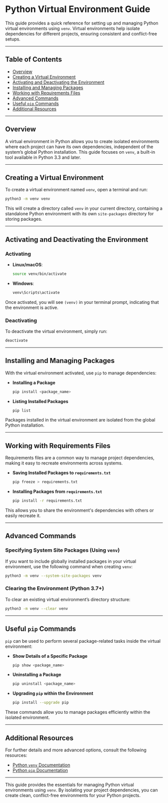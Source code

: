 # Python Virtual Environment Guide

This guide provides a quick reference for setting up and managing Python virtual environments using `venv`. Virtual environments help isolate dependencies for different projects, ensuring consistent and conflict-free setups.

---

## Table of Contents
- [Overview](#overview)
- [Creating a Virtual Environment](#creating-a-virtual-environment)
- [Activating and Deactivating the Environment](#activating-and-deactivating-the-environment)
- [Installing and Managing Packages](#installing-and-managing-packages)
- [Working with Requirements Files](#working-with-requirements-files)
- [Advanced Commands](#advanced-commands)
- [Useful `pip` Commands](#useful-pip-commands)
- [Additional Resources](#additional-resources)

---

## Overview

A virtual environment in Python allows you to create isolated environments where each project can have its own dependencies, independent of the system’s global Python installation. This guide focuses on `venv`, a built-in tool available in Python 3.3 and later.

---

## Creating a Virtual Environment

To create a virtual environment named `venv`, open a terminal and run:

```bash
python3 -m venv venv
```

This will create a directory called `venv` in your current directory, containing a standalone Python environment with its own `site-packages` directory for storing packages.

---

## Activating and Deactivating the Environment

### Activating

- **Linux/macOS**: 
    ```bash
    source venv/bin/activate
    ```
- **Windows**: 
    ```bash
    venv\Scripts\activate
    ```

Once activated, you will see `(venv)` in your terminal prompt, indicating that the environment is active.

### Deactivating

To deactivate the virtual environment, simply run:

```bash
deactivate
```

---

## Installing and Managing Packages

With the virtual environment activated, use `pip` to manage dependencies:

- **Installing a Package**
    ```bash
    pip install <package_name>
    ```

- **Listing Installed Packages**
    ```bash
    pip list
    ```

Packages installed in the virtual environment are isolated from the global Python installation.

---

## Working with Requirements Files

Requirements files are a common way to manage project dependencies, making it easy to recreate environments across systems.

- **Saving Installed Packages to `requirements.txt`**
    ```bash
    pip freeze > requirements.txt
    ```

- **Installing Packages from `requirements.txt`**
    ```bash
    pip install -r requirements.txt
    ```

This allows you to share the environment's dependencies with others or easily recreate it.

---

## Advanced Commands

### Specifying System Site Packages (Using `venv`)

If you want to include globally installed packages in your virtual environment, use the following command when creating `venv`:

```bash
python3 -m venv --system-site-packages venv
```

### Clearing the Environment (Python 3.7+)

To clear an existing virtual environment’s directory structure:

```bash
python3 -m venv --clear venv
```

---

## Useful `pip` Commands

`pip` can be used to perform several package-related tasks inside the virtual environment:

- **Show Details of a Specific Package**
    ```bash
    pip show <package_name>
    ```

- **Uninstalling a Package**
    ```bash
    pip uninstall <package_name>
    ```

- **Upgrading `pip` within the Environment**
    ```bash
    pip install --upgrade pip
    ```

These commands allow you to manage packages efficiently within the isolated environment.

---

## Additional Resources

For further details and more advanced options, consult the following resources:

- [Python `venv` Documentation](https://docs.python.org/3/library/venv.html)
- [Python `pip` Documentation](https://pip.pypa.io/en/stable/)

---

This guide provides the essentials for managing Python virtual environments using `venv`. By isolating your project dependencies, you can create clean, conflict-free environments for your Python projects.
